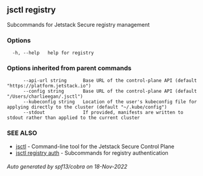 ## jsctl registry

Subcommands for Jetstack Secure registry management

### Options

```
  -h, --help   help for registry
```

### Options inherited from parent commands

```
      --api-url string      Base URL of the control-plane API (default "https://platform.jetstack.io")
      --config string       Base URL of the control-plane API (default "/Users/charlieegan/.jsctl")
      --kubeconfig string   Location of the user's kubeconfig file for applying directly to the cluster (default "~/.kube/config")
      --stdout              If provided, manifests are written to stdout rather than applied to the current cluster
```

### SEE ALSO

* [jsctl](jsctl.md)	 - Command-line tool for the Jetstack Secure Control Plane
* [jsctl registry auth](jsctl_registry_auth.md)	 - Subcommands for registry authentication

###### Auto generated by spf13/cobra on 18-Nov-2022
